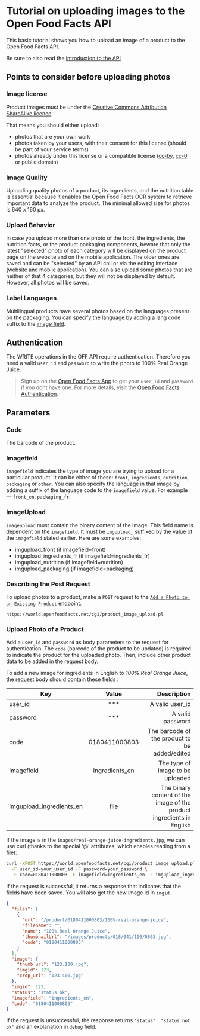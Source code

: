 # Tutorial on uploading images to the Open Food Facts API

This basic tutorial shows you how to upload an image of a product to the Open Food Facts API.

Be sure to also read the [introduction to the API](./index.md)

## Points to consider before uploading photos

### Image license

Product images must be under the [Creative Commons Attribution ShareAlike licence](https://creativecommons.org/licenses/by-sa/3.0/deed.en).

That means you should either upload:

- photos that are your own work
- photos taken by your users, with their consent for this license (should be part of your service terms)
- photos already under this license or a compatible license ([cc-by](https://creativecommons.org/licenses/by/4.0/), [cc-0](https://creativecommons.org/share-your-work/public-domain/cc0/) or public domain)

### Image Quality

Uploading quality photos of a product, its ingredients, and the nutrition table is essential because it enables the Open Food Facts OCR system to retrieve important data to analyze the product. The minimal allowed size for photos is 640 x 160 px.

### Upload Behavior

In case you upload more than one photo of the front, the ingredients, the nutrition facts, or the product packaging components, beware that only the latest "selected" photo of each category will be displayed on the product page on the website and on the mobile application.
The older ones are saved and can be "selected" by an API call or via the editing interface (website and mobile application).
You can also upload some photos that are neither of that 4 categories, but they will not be displayed by default. However, all photos will be saved.

### Label Languages

Multilingual products have several photos based on the languages present on the packaging. You can specify the language by adding a lang code suffix to the [image field]((#imagefield)).

## Authentication

The WRITE operations in the OFF API require authentication. Therefore you need a valid `user_id` and `password` to write the photo to 100% Real Orange Juice.

> Sign up on the [Open Food Facts App](https://world.openfoodfacts.net/) to get your `user_id` and `password` if you dont have one. For more details, visit the [Open Food Facts Authentication](https://openfoodfacts.github.io/openfoodfacts-server/introduction/api/#authentication).

## Parameters

### Code

The barcode of the product.

### Imagefield

`imagefield` indicates the type of image you are trying to upload for a particular product. It can be either of these: `front`, `ingredients`, `nutrition`, `packaging` or `other`. You can also specify the language in that image by adding a suffix of the language code to the `imagefield` value. For example — `front_en`, `packaging_fr`.

### ImageUpload

`imageupload` must contain the binary content of the image. This field name is dependent on the  `imagefield`.  It must be `imgupload_` suffixed by the value of the `imagefield` stated earlier. Here are some examples:

- imgupload_front (if imagefield=front)
- imgupload_ingredients_fr (if imagefield=ingredients_fr)
- imgupload_nutrition (if imagefield=nutrition)
- imgupload_packaging (if imagefield=packaging)

### Describing the Post Request

To upload photos to a product, make a `POST` request to the [`Add a Photo to an Existing Product`](https://openfoodfacts.github.io/openfoodfacts-server/api/ref-v2/#post-/cgi/product_image_upload.pl) endpoint.

```text
https://world.openfoodfacts.net/cgi/product_image_upload.pl
```

### Upload Photo of a Product

Add a `user_id` and `password` as body parameters to the request for authentication. The `code` (barcode of the product to be updated) is required to indicate the product for the uploaded photo. Then, include other product data to be added in the request body.

To add a new image for ingredients in English  to *100% Real Orange Juice*, the request body should contain these fields :

| Key        | Value           | Description  |
| ------------- |:-------------:| -----:|
| user_id     | *** | A valid user_id |
| password      | ***     |   A valid password |
| code | 0180411000803      |    The barcode of the product to be added/edited |
| imagefield | ingredients_en      |    The type of image to be uploaded|
| imgupload_ingredients_en | file     |   The binary content of the image of the product ingredients in English |

If the image is in the `images/real-orange-juice-ingredients.jpg`, we can use curl (thanks to the special '@' attributes, which enables reading from a file):

```bash
curl -XPOST https://world.openfoodfacts.net/cgi/product_image_upload.pl \
  -F user_id=your_user_id -F password=your_password \
  -F code=0180411000803 -F imagefield=ingredients_en -F imgupload_ingredients_en=@images/real-orange-juice-ingredients.jpg
```

If the request is successful, it returns a response that indicates that the fields have been saved.
You will also get the new image id in `imgid`.

```json
{
  "files": [
    {
      "url": "/product/0180411000803/100%-real-orange-juice",
      "filename": "",
      "name": "100% Real Orange Juice",
      "thumbnailUrl": "/images/products/018/041/100/0803.jpg",
      "code": "0180411000803"
    }
  ],
  "image": {
    "thumb_url": "123.100.jpg",
    "imgid": 123,
    "crop_url": "123.400.jpg"
  },
  "imgid": 123,
  "status": "status ok",
  "imagefield": "ingredients_en",
  "code": "0180411000803"
}
```

If the request is unsuccessful, the response returns `"status": "status not ok"` and an explanation in `debug` field.

